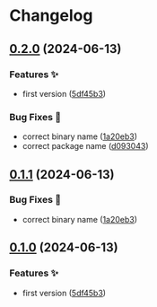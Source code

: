 # Changelog

## [0.2.0](https://github.com/hugomods/lorem-ipsum-generator/compare/lorem-ipsum-generator-v0.1.1...lorem-ipsum-generator-v0.2.0) (2024-06-13)


### Features ✨

* first version ([5df45b3](https://github.com/hugomods/lorem-ipsum-generator/commit/5df45b33f17ff7095c878e7c5b7590a6ed3ba4c9))


### Bug Fixes 🐞

* correct binary name ([1a20eb3](https://github.com/hugomods/lorem-ipsum-generator/commit/1a20eb38b886842c3ed0eb4bf03fcdec12068888))
* correct package name ([d093043](https://github.com/hugomods/lorem-ipsum-generator/commit/d0930433f712fdd1cac38c12b7400a806bd46dfc))

## [0.1.1](https://github.com/hugomods/lorem-ipsum-generator/compare/lorem-ipsum-content-generator-v0.1.0...lorem-ipsum-content-generator-v0.1.1) (2024-06-13)


### Bug Fixes 🐞

* correct binary name ([1a20eb3](https://github.com/hugomods/lorem-ipsum-generator/commit/1a20eb38b886842c3ed0eb4bf03fcdec12068888))

## [0.1.0](https://github.com/hugomods/lorem-ipsum-generator/compare/lorem-ipsum-content-generator-v0.0.1...lorem-ipsum-content-generator-v0.1.0) (2024-06-13)


### Features ✨

* first version ([5df45b3](https://github.com/hugomods/lorem-ipsum-generator/commit/5df45b33f17ff7095c878e7c5b7590a6ed3ba4c9))
